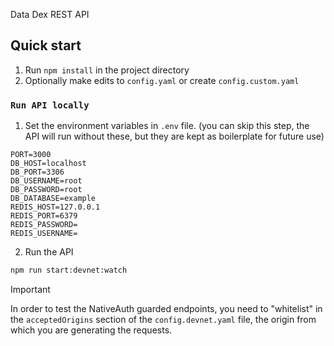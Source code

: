 Data Dex REST API

## Quick start

1. Run `npm install` in the project directory
2. Optionally make edits to `config.yaml` or create `config.custom.yaml`

### `Run API locally`

1. Set the environment variables in `.env` file. (you can skip this step, the API will run without these, but they are kept as boilerplate for future use)

```env
PORT=3000
DB_HOST=localhost
DB_PORT=3306
DB_USERNAME=root
DB_PASSWORD=root
DB_DATABASE=example
REDIS_HOST=127.0.0.1
REDIS_PORT=6379
REDIS_PASSWORD=
REDIS_USERNAME=
```

2. Run the API

```bash
npm run start:devnet:watch
```

> [!IMPORTANT]  
> In order to test the NativeAuth guarded endpoints, you need to "whitelist" in the `acceptedOrigins` section of the `config.devnet.yaml` file, the origin from which you are generating the requests.
